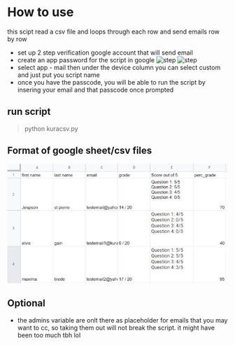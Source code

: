 <!-- heading 1-5 -->

# How to use 
this scipt read a csv file and loops through each row and send emails row by row

* set up 2 step verification google account that will send email
* create an app password for the script in google
![step](https://i0.wp.com/emailanalytics.com/wp-content/uploads/2019/04/security-button-1.png)
![step](https://i0.wp.com/emailanalytics.com/wp-content/uploads/2019/04/gmail-2-step-verification-1.png)
* select app - mail then under the device column you can select custom and just put you script name
* once you have the passcode, you will be able to run the script by insering your email and that passcode
once prompted

## run script

> python kuracsv.py

## Format of google sheet/csv files
 ![step](./image/sheet_format.jpg)

## Optional
* the admins variable are onlt there as placeholder for emails that you may want to cc, so taking them out will not break the script. it might have been too much tbh lol
